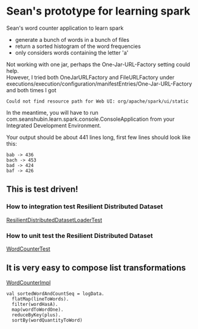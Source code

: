 # Sean's prototype for learning spark

Sean's word counter application to learn spark

- generate a bunch of words in a bunch of files
- return a sorted histogram of the word frequencies
- only considers words containing the letter 'a'

Not working with one jar, perhaps the One-Jar-URL-Factory setting could help.  
However, I tried both OneJarURLFactory and FileURLFactory under executions/execution/configuration/manifestEntries/One-Jar-URL-Factory and both times I got

    Could not find resource path for Web UI: org/apache/spark/ui/static

In the meantime, you will have to run com.seanshubin.learn.spark.console.ConsoleApplication from your Integrated Development Environment.

Your output should be about 441 lines long, first few lines should look like this:

    bab -> 436
    bach -> 453
    bad -> 424
    baf -> 426

## This is test driven! 

### How to integration test Resilient Distributed Dataset
[ResilientDistributedDatasetLoaderTest](core/src/test/scala/com/seanshubin/learn/spark/core/ResilientDistributedDatasetLoaderTest.scala)

### How to unit test the Resilient Distributed Dataset
[WordCounterTest](core/src/test/scala/com/seanshubin/learn/spark/core/WordCounterTest.scala)

## It is very easy to compose list transformations

[WordCounterImpl](core/src/main/scala/com/seanshubin/learn/spark/core/WordCounterImpl.scala)

    val sortedWordAndCountSeq = logData.
      flatMap(lineToWords).
      filter(wordHasA).
      map(wordToWordOne).
      reduceByKey(plus).
      sortBy(wordQuantityToWord)
